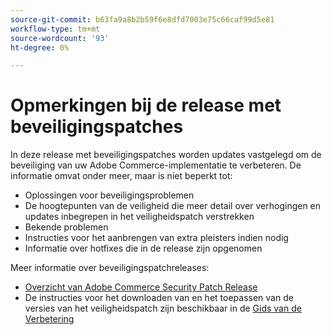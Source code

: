 ```yaml
---
source-git-commit: b63fa9a8b2b59f6e8dfd7003e75c66caf99d5e81
workflow-type: tm+mt
source-wordcount: '93'
ht-degree: 0%

---
```

# Opmerkingen bij de release met beveiligingspatches

In deze release met beveiligingspatches worden updates vastgelegd om de beveiliging van uw Adobe Commerce-implementatie te verbeteren. De informatie omvat onder meer, maar is niet beperkt tot:

* Oplossingen voor beveiligingsproblemen
* De hoogtepunten van de veiligheid die meer detail over verhogingen en updates inbegrepen in het veiligheidspatch verstrekken
* Bekende problemen
* Instructies voor het aanbrengen van extra pleisters indien nodig
* Informatie over hotfixes die in de release zijn opgenomen

Meer informatie over beveiligingspatchreleases:

* [Overzicht van Adobe Commerce Security Patch Release](/help/release/release-notes/security/overview.md#about-adobe-commerce-security-patch-releases)
* De instructies voor het downloaden van en het toepassen van de versies van het veiligheidspatch zijn beschikbaar in de [ Gids van de Verbetering ](https://experienceleague.adobe.com/nl/docs/commerce-operations/upgrade-guide/implementation/perform-upgrade)
